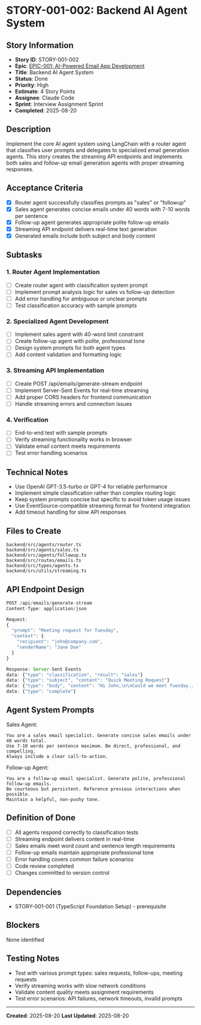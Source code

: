 # STORY-001-002: Backend AI Agent System

## Story Information
- **Story ID**: STORY-001-002
- **Epic**: [EPIC-001: AI-Powered Email App Development](README.md)
- **Title**: Backend AI Agent System
- **Status**: Done
- **Priority**: High
- **Estimate**: 4 Story Points
- **Assignee**: Claude Code
- **Sprint**: Interview Assignment Sprint
- **Completed**: 2025-08-20

## Description
Implement the core AI agent system using LangChain with a router agent that classifies user prompts and delegates to specialized email generation agents. This story creates the streaming API endpoints and implements both sales and follow-up email generation agents with proper streaming responses.

## Acceptance Criteria
- [x] Router agent successfully classifies prompts as "sales" or "followup"
- [x] Sales agent generates concise emails under 40 words with 7-10 words per sentence
- [x] Follow-up agent generates appropriate polite follow-up emails
- [x] Streaming API endpoint delivers real-time text generation
- [x] Generated emails include both subject and body content

## Subtasks

### 1. Router Agent Implementation
- [ ] Create router agent with classification system prompt
- [ ] Implement prompt analysis logic for sales vs follow-up detection
- [ ] Add error handling for ambiguous or unclear prompts
- [ ] Test classification accuracy with sample prompts

### 2. Specialized Agent Development
- [ ] Implement sales agent with 40-word limit constraint
- [ ] Create follow-up agent with polite, professional tone
- [ ] Design system prompts for both agent types
- [ ] Add content validation and formatting logic

### 3. Streaming API Implementation
- [ ] Create POST /api/emails/generate-stream endpoint
- [ ] Implement Server-Sent Events for real-time streaming
- [ ] Add proper CORS headers for frontend communication
- [ ] Handle streaming errors and connection issues

### 4. Verification
- [ ] End-to-end test with sample prompts
- [ ] Verify streaming functionality works in browser
- [ ] Validate email content meets requirements
- [ ] Test error handling scenarios

## Technical Notes
- Use OpenAI GPT-3.5-turbo or GPT-4 for reliable performance
- Implement simple classification rather than complex routing logic
- Keep system prompts concise but specific to avoid token usage issues
- Use EventSource-compatible streaming format for frontend integration
- Add timeout handling for slow API responses

## Files to Create
```
backend/src/agents/router.ts
backend/src/agents/sales.ts
backend/src/agents/followup.ts
backend/src/routes/emails.ts
backend/src/types/agents.ts
backend/src/utils/streaming.ts
```

## API Endpoint Design
```typescript
POST /api/emails/generate-stream
Content-Type: application/json

Request:
{
  "prompt": "Meeting request for Tuesday",
  "context": {
    "recipient": "john@company.com",
    "senderName": "Jane Doe"
  }
}

Response: Server-Sent Events
data: {"type": "classification", "result": "sales"}
data: {"type": "subject", "content": "Quick Meeting Request"}
data: {"type": "body", "content": "Hi John,\n\nCould we meet Tuesday..."}
data: {"type": "complete"}
```

## Agent System Prompts
Sales Agent:
```
You are a sales email specialist. Generate concise sales emails under 40 words total.
Use 7-10 words per sentence maximum. Be direct, professional, and compelling.
Always include a clear call-to-action.
```

Follow-up Agent:
```
You are a follow-up email specialist. Generate polite, professional follow-up emails.
Be courteous but persistent. Reference previous interactions when possible.
Maintain a helpful, non-pushy tone.
```

## Definition of Done
- [ ] All agents respond correctly to classification tests
- [ ] Streaming endpoint delivers content in real-time
- [ ] Sales emails meet word count and sentence length requirements
- [ ] Follow-up emails maintain appropriate professional tone
- [ ] Error handling covers common failure scenarios
- [ ] Code review completed
- [ ] Changes committed to version control

## Dependencies
- STORY-001-001 (TypeScript Foundation Setup) - prerequisite

## Blockers
None identified

## Testing Notes
- Test with various prompt types: sales requests, follow-ups, meeting requests
- Verify streaming works with slow network conditions
- Validate content quality meets assignment requirements
- Test error scenarios: API failures, network timeouts, invalid prompts

---
**Created**: 2025-08-20
**Last Updated**: 2025-08-20